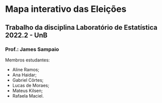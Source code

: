 # Mapa interativo das Eleições

## Trabalho da disciplina Laboratório de Estatística 2022.2 - UnB
 ### Prof.: James Sampaio
  Membros estudantes:
  - Aline Ramos;
  - Ana Haidar;
  - Gabriel Côrtes;
  - Lucas de Moraes;
  - Mateus Kilsen;
  - Rafaela Maciel.


 
